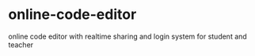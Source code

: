 # online-code-editor
online code editor with realtime sharing and login system for student and teacher
